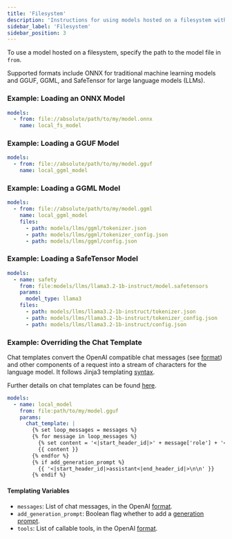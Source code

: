 ```yaml
---
title: 'Filesystem'
description: 'Instructions for using models hosted on a filesystem with Spice.'
sidebar_label: 'Filesystem'
sidebar_position: 3
---
```


To use a model hosted on a filesystem, specify the path to the model file in `from`.

Supported formats include ONNX for traditional machine learning models and GGUF, GGML, and SafeTensor for large language models (LLMs).

### Example: Loading an ONNX Model

```yaml
models:
  - from: file://absolute/path/to/my/model.onnx
    name: local_fs_model
```

### Example: Loading a GGUF Model

```yaml
models:
  - from: file://absolute/path/to/my/model.gguf
    name: local_ggml_model
```

### Example: Loading a GGML Model

```yaml
models:
  - from: file://absolute/path/to/my/model.ggml
    name: local_ggml_model
    files:
      - path: models/llms/ggml/tokenizer.json
      - path: models/llms/ggml/tokenizer_config.json
      - path: models/llms/ggml/config.json
```

### Example: Loading a SafeTensor Model

```yaml
models:
  - name: safety
    from: file:models/llms/llama3.2-1b-instruct/model.safetensors
    params:
      model_type: llama3
    files:
      - path: models/llms/llama3.2-1b-instruct/tokenizer.json
      - path: models/llms/llama3.2-1b-instruct/tokenizer_config.json
      - path: models/llms/llama3.2-1b-instruct/config.json
```

### Example: Overriding the Chat Template
Chat templates convert the OpenAI compatible chat messages (see [format](https://platform.openai.com/docs/api-reference/chat/create#chat-create-messages)) and other components of a request
into a stream of characters for the language model. It follows Jinja3 templating [syntax](https://jinja.palletsprojects.com/en/3.1.x/templates/).

Further details on chat templates can be found [here](https://huggingface.co/docs/transformers/main/chat_templating#advanced-how-do-chat-templates-work).

```yaml
models:
  - name: local_model
    from: file:path/to/my/model.gguf
    params:
      chat_template: |
        {% set loop_messages = messages %}
        {% for message in loop_messages %}
          {% set content = '<|start_header_id|>' + message['role'] + '<|end_header_id|>\n\n'+ message['content'] | trim + '<|eot_id|>' %}
          {{ content }}
        {% endfor %}
        {% if add_generation_prompt %}
          {{ '<|start_header_id|>assistant<|end_header_id|>\n\n' }}
        {% endif %}
```

#### Templating Variables
 - `messages`: List of chat messages, in the OpenAI [format](https://platform.openai.com/docs/api-reference/chat/create#chat-create-messages).
 - `add_generation_prompt`: Boolean flag whether to add a [generation prompt](https://huggingface.co/docs/transformers/main/chat_templating#what-are-generation-prompts).
 - `tools`: List of callable tools, in the OpenAI [format](https://platform.openai.com/docs/api-reference/chat/create#chat-create-tools).
